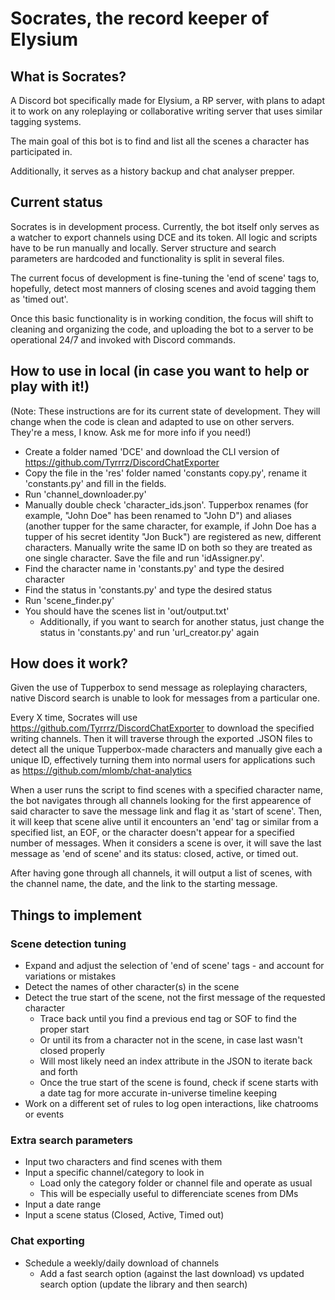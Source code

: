# Socrates, the record keeper of Elysium

## What is Socrates?

A Discord bot specifically made for Elysium, a RP server, with plans to adapt it to work on any roleplaying or collaborative writing server that uses similar tagging systems.

The main goal of this bot is to find and list all the scenes a character has participated in. 

Additionally, it serves as a history backup and chat analyser prepper.

## Current status

Socrates is in development process. Currently, the bot itself only serves as a watcher to export channels using DCE and its token. All logic and scripts have to be run manually and locally. Server structure and search parameters are hardcoded and functionality is split in several files.

The current focus of development is fine-tuning the 'end of scene' tags to, hopefully, detect most manners of closing scenes and avoid tagging them as 'timed out'.

Once this basic functionality is in working condition, the focus will shift to cleaning and organizing the code, and uploading the bot to a server to be operational 24/7 
 and invoked with Discord commands.

## How to use in local (in case you want to help or play with it!)

(Note: These instructions are for its current state of development. They will change when the code is clean and adapted to use on other servers. They're a mess, I know. Ask me for more info if you need!)

- Create a folder named 'DCE' and download the CLI version of https://github.com/Tyrrrz/DiscordChatExporter
- Copy the file in the 'res' folder named 'constants copy.py', rename it 'constants.py' and fill in the fields.
- Run 'channel_downloader.py'
- Manually double check 'character_ids.json'. Tupperbox renames (for example, "John Doe" has been renamed to "John D") and aliases (another tupper for the same character, for example, if John Doe has a tupper of his secret identity "Jon Buck") are registered as new, different characters. Manually write the same ID on both so they are treated as one single character. Save the file and run 'idAssigner.py'.
- Find the character name in 'constants.py' and type the desired character
- Find the status in 'constants.py' and type the desired status
- Run 'scene_finder.py'
- You should have the scenes list in 'out/output.txt'
  - Additionally, if you want to search for another status, just change the status in 'constants.py' and run 'url_creator.py' again

## How does it work?

Given the use of Tupperbox to send message as roleplaying characters, native Discord search is unable to look for messages from a particular one.

Every X time, Socrates will use https://github.com/Tyrrrz/DiscordChatExporter to download the specified writing channels. Then it will traverse through the exported .JSON files to detect all the unique Tupperbox-made characters and manually give each a unique ID, effectively turning them into normal users for applications such as https://github.com/mlomb/chat-analytics

When a user runs the script to find scenes with a specified character name, the bot navigates through all channels looking for the first appearence of said character to save the message link and flag it as 'start of scene'.
Then, it will keep that scene alive until it encounters an 'end' tag or similar from a specified list, an EOF, or the character doesn't appear for a specified number of messages. When it considers a scene is over, it will save the last message as 'end of scene' and its status: closed, active, or timed out.

After having gone through all channels, it will output a list of scenes, with the channel name, the date, and the link to the starting message.

## Things to implement

### Scene detection tuning
- Expand and adjust the selection of 'end of scene' tags - and account for variations or mistakes
- Detect the names of other character(s) in the scene
- Detect the true start of the scene, not the first message of the requested character
  - Trace back until you find a previous end tag or SOF to find the proper start
  - Or until its from a character not in the scene, in case last wasn't closed properly
  - Will most likely need an index attribute in the JSON to iterate back and forth
  - Once the true start of the scene is found, check if scene starts with a date tag for more accurate in-universe timeline keeping
- Work on a different set of rules to log open interactions, like chatrooms or events

### Extra search parameters
- Input two characters and find scenes with them
- Input a specific channel/category to look in
  - Load only the category folder or channel file and operate as usual
  - This will be especially useful to differenciate scenes from DMs
- Input a date range
- Input a scene status (Closed, Active, Timed out)

### Chat exporting
- Schedule a weekly/daily download of channels
  - Add a fast search option (against the last download) vs updated search option (update the library and then search)

